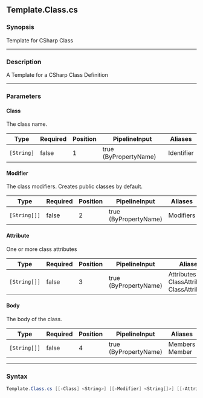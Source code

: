 Template.Class.cs
-----------------

### Synopsis
Template for CSharp Class

---

### Description

A Template for a CSharp Class Definition

---

### Parameters
#### **Class**
The class name.

|Type      |Required|Position|PipelineInput        |Aliases   |
|----------|--------|--------|---------------------|----------|
|`[String]`|false   |1       |true (ByPropertyName)|Identifier|

#### **Modifier**
The class modifiers.  Creates public classes by default.

|Type        |Required|Position|PipelineInput        |Aliases  |
|------------|--------|--------|---------------------|---------|
|`[String[]]`|false   |2       |true (ByPropertyName)|Modifiers|

#### **Attribute**
One or more class attributes

|Type        |Required|Position|PipelineInput        |Aliases                                          |
|------------|--------|--------|---------------------|-------------------------------------------------|
|`[String[]]`|false   |3       |true (ByPropertyName)|Attributes<br/>ClassAttribute<br/>ClassAttributes|

#### **Body**
The body of the class.

|Type        |Required|Position|PipelineInput        |Aliases           |
|------------|--------|--------|---------------------|------------------|
|`[String[]]`|false   |4       |true (ByPropertyName)|Members<br/>Member|

---

### Syntax
```PowerShell
Template.Class.cs [[-Class] <String>] [[-Modifier] <String[]>] [[-Attribute] <String[]>] [[-Body] <String[]>] [<CommonParameters>]
```
